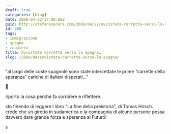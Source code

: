 ```yaml
---
draft: true
categories: [blog]
date: 2008-04-22T17:00:08Z
guid: http://stefanocecere.com/2008/04/22/avvistate-carrette-verso-la-spagna/
id: 888
tags:
- immigrazione
- spagna
- zapatero
title: Avvistate carrette verso la Spagna…
slug: /2008/04/avvistate-carrette-verso-la-spagna/
---
```


"al largo delle coste spagnole sono state intercettate le prime “carrette della speranza” cariche di italiani disperati…"

🙂

riporto la cosa perchè fa sorridere e riflettere.

sto finendo di leggere l libro "La fine della preistoria", di Tomas Hirsch.. credo che un giretto in sudamerica e la compagnia di alcune persone possa davvero dare grande forza e speranza al Futuro!

s